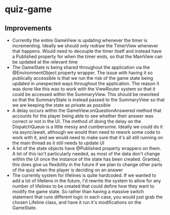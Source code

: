 # quiz-game

## Improvements
* Currently the entire GameView is updating whenever the timer is incrementing. Ideally we should only redraw the TimerView whenever that happens. Would need to decouple the timer itself and instead have a Published property for when the timer ends, so that the MainView can be updated at the relevant time
* The GameState is being shared throughout the application via the @EnvironmentObject property wrapper. The issue with having it so publically accessible is that we run the risk of the game state being updated in unexpected ways throughout the application. The reason it was done like this was to work with the ViewRouter system so that it could be accessed within the SummaryView. This should be reworked so that the SummaryState is instead passed to the SummaryView so that we are keeping the state as private as possible
* A delay occurs within the GameView.onQuestionAnswered method that accounts for the player being able to see whether their answer was correct or not in the UI. The method of doing the delay on the DispatchQueue is a little messy and cumbersome. Ideally we could do it via async/await, although we would then need to rework some code to work with it, and we would need to make sure that it's all still running on the main thread as it still needs to update UI
* A lot of the state objects have @Published property wrappers on them. A lot of this isn't particularly needed, as most of the data don't change within the UI once the instance of the state has been created. Granted, this does give us flexibility in the future if we plan to change other parts of the quiz when the player is deciding on an answer
* The currently system for lifelines is quite hardcoded. If we wanted to add a lot of lifeliens in the future, I'd rewrite the system to allow for any number of lifelines to be created that could define how they want to modify the game state. So rather than having a massive switch statement that runs different logic in each case, you would just grab the chosen Lifeline class, and have it run it's modifications on the GameState.

